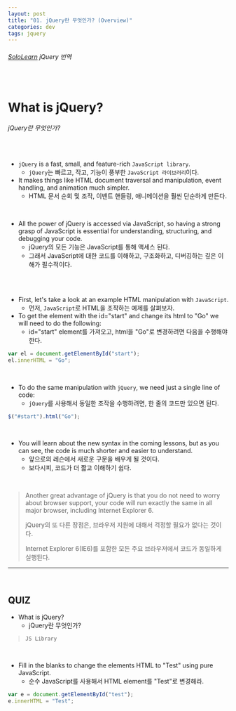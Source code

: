 ```yaml
---
layout: post
title: "01. jQuery란 무엇인가? (Overview)"
categories: dev
tags: jquery
---
```


###### [SoloLearn](https://www.sololearn.com/) jQuery 번역

<br>

# What is jQuery?

###### jQuery란 무엇인가?

<br>

- `jQuery` is a fast, small, and feature-rich `JavaScript library`.
  - `jQuery`는 빠르고, 작고, 기능이 풍부한 `JavaScript 라이브러리`이다.
- It makes things like HTML document traversal and manipulation, event handling, and animation much simpler.
  - HTML 문서 순회 및 조작, 이벤트 핸들링, 애니메이션을 훨씬 단순하게 만든다.

<br>

- All the power of jQuery is accessed via JavaScript, so having a strong grasp of JavaScript is essential for understanding, structuring, and debugging your code.
  - jQuery의 모든 기능은 JavaScript를 통해 액세스 된다.
  - 그래서 JavaScript에 대한 코드를 이해하고, 구조화하고, 디버깅하는 깊은 이해가 필수적이다.

<br>

<br>

- First, let's take a look at an example HTML manipulation with `JavaScript`.
  - 먼저, `JavaScript`로 HTML을 조작하는 예제를 살펴보자.
- To get the element with the id="start" and change its html to "Go" we will need to do the following:
  - id="start" element를 가져오고, html을 "Go"로 변경하려면 다음을 수행해야 한다.

```js
var el = document.getElementById("start");
el.innerHTML = "Go";
```

<br>

- To do the same manipulation with `jQuery`, we need just a single line of code:
  - `jQuery`를 사용해서 동일한 조작을 수행하려면, 한 줄의 코드만 있으면 된다.

```js
$("#start").html("Go");
```

<br>

- You will learn about the new syntax in the coming lessons, but as you can see, the code is much shorter and easier to understand.
  - 앞으로의 레슨에서 새로운 구문을 배우게 될 것이다.
  - 보다시피, 코드가 더 짧고 이해하기 쉽다.

<br>

> Another great advantage of jQuery is that you do not need to worry about browser support, your code will run exactly the same in all major browser, including Internet Explorer 6.
>
> jQuery의 또 다른 장점은, 브라우저 지원에 대해서 걱정할 필요가 없다는 것이다.
>
> Internet Explorer 6(IE6)를 포함한 모든 주요 브라우저에서 코드가 동일하게 실행된다.

------

<br>

## QUIZ

- What is jQuery?
  - jQuery란 무엇인가?

> `JS Library`

<br>

- Fill in the blanks to change the elements HTML to "Test" using pure JavaScript.
  - 순수 JavaScript를 사용해서 HTML element를 "Test"로 변경해라.

```js
var e = document.getElementById("test");
e.innerHTML = "Test";
```

<br>